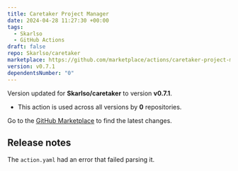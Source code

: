 ```yaml
---
title: Caretaker Project Manager
date: 2024-04-28 11:27:30 +00:00
tags:
  - Skarlso
  - GitHub Actions
draft: false
repo: Skarlso/caretaker
marketplace: https://github.com/marketplace/actions/caretaker-project-manager
version: v0.7.1
dependentsNumber: "0"
---
```



Version updated for **Skarlso/caretaker** to version **v0.7.1**.
- This action is used across all versions by **0** repositories.

Go to the [GitHub Marketplace](https://github.com/marketplace/actions/caretaker-project-manager) to find the latest changes.

## Release notes

The `action.yaml` had an error that failed parsing it.
